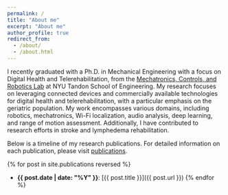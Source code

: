 ```yaml
---
permalink: /
title: "About me"
excerpt: "About me"
author_profile: true
redirect_from: 
  - /about/
  - /about.html
---
```


I recently graduated with a Ph.D. in Mechanical Engineering with a focus on Digital Health and Telerehabilitation, from the [Mechatronics, Controls, and Robotics Lab](http://mechatronics.engineering.nyu.edu/) at NYU Tandon School of Engineering. My research focuses on leveraging connected devices and commercially available technologies for digital health and telerehabilitation, with a particular emphasis on the geriatric population. My work encompasses various domains, including robotics, mechatronics, Wi-Fi localization, audio analysis, deep learning, and range of motion assessment. Additionally, I have contributed to research efforts in stroke and lymphedema rehabilitation.

Below is a timeline of my research publications. For detailed information on each publication, please visit [publications](/publications/).

{% for post in site.publications reversed %}
- **{{ post.date | date: "%Y" }}**: [{{ post.title }}]({{ post.url }})
{% endfor %}